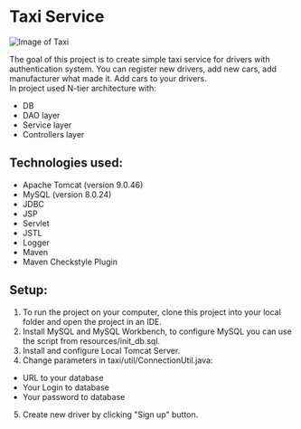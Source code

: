 # Taxi Service

![Image of Taxi](https://taxi-vse.ks.ua/images/taxi.png)

The goal of this project is to create simple taxi service for drivers with authentication system. You can register new drivers, add new cars, add manufacturer what made it. Add cars to your drivers.  
In project used N-tier architecture with:
* DB
* DAO layer
* Service layer
* Controllers layer

## Technologies used:
* Apache Tomcat (version 9.0.46)
* MySQL (version 8.0.24)
* JDBC
* JSP
* Servlet
* JSTL
* Logger
* Maven
* Maven Checkstyle Plugin

## Setup:
1. To run the project on your computer, clone this project into your local folder and open the project in an IDE. 
2. Install MySQL and MySQL Workbench, to configure MySQL you can use the script from resources/init_db.sql.
3. Install and configure Local Tomcat Server.
4. Change parameters in taxi/util/ConnectionUtil.java:
* URL to your database
* Your Login to database
* Your password to database
5. Create new driver by clicking "Sign up" button.

